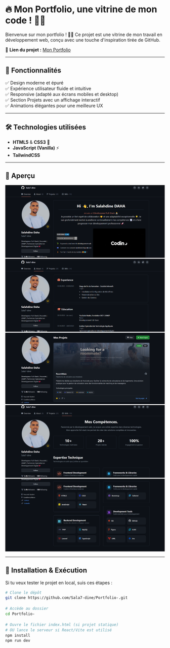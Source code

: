 # 🔥 Mon Portfolio, une vitrine de mon code ! 🚀🎨

Bienvenue sur mon portfolio ! 🎨✨ Ce projet est une vitrine de mon travail en développement web, conçu avec une touche d'inspiration tirée de GitHub.  

🔗 **Lien du projet :** [Mon Portfolio](https://bit.ly/3FbhjLH)  

---

## 🌟 Fonctionnalités  

✅ Design moderne et épuré  
✅ Expérience utilisateur fluide et intuitive  
✅ Responsive (adapté aux écrans mobiles et desktop)  
✅ Section Projets avec un affichage interactif  
✅ Animations élégantes pour une meilleure UX  

---

## 🛠️ Technologies utilisées  

- **HTML5** & **CSS3** 🎨  
- **JavaScript (Vanilla)** ⚡  
- **TailwindCSS**   

---

## 📸 Aperçu  

![Aperçu du Portfolio](/assets/1.png)
![Aperçu du Portfolio](/assets/2.png)
![Aperçu du Portfolio](/assets/3.png)
![Aperçu du Portfolio](/assets/4.png)
![Aperçu du Portfolio](/assets/5.png)


---

## 🚀 Installation & Exécution  

Si tu veux tester le projet en local, suis ces étapes :  

```bash
# Clone le dépôt
git clone https://github.com/Sala7-dine/Portfolio-.git

# Accède au dossier
cd Portfolio-

# Ouvre le fichier index.html (si projet statique)
# OU lance le serveur si React/Vite est utilisé
npm install
npm run dev
